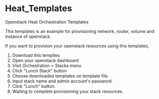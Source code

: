 # Heat_Templates
Openstack Heat Orchestration Templates

This templates is an example for provisioning network, router, volume and instance of openstack.

If you want to provision your openstack resources using this templates,

1. Download this templtes
2. Open your openstack dashboard
3. Visit Orchestration > Stacks menu
4. Click "Lunch Stack" button
5. Choose downloaded templates on template file.
6. Input stack name and admin account's password.
7. Click "Lunch" button.
8. Waiting to complete provisioning your stack resources.

